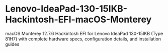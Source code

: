 # Lenovo-IdeaPad-130-15IKB-Hackintosh-EFI-macOS-Monterey
macOS Monterey 12.7.6 Hackintosh EFI for Lenovo IdeaPad 130-15IKB (Type 81H7) with complete hardware specs, configuration details, and installation guides

